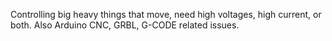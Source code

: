 Controlling big heavy things that move, need high voltages, high current, or both.
Also Arduino CNC, GRBL, G-CODE related issues.
